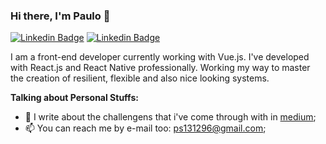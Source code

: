 ### Hi there, I'm Paulo 👋


[![Linkedin Badge](https://img.shields.io/badge/LinkedIn-0077B5?style=for-the-badge&logo=linkedin&logoColor=white)](www.linkedin.com/in/pssr)
[![Linkedin Badge](https://img.shields.io/badge/Medium-12100E?style=for-the-badge&logo=medium&logoColor=white)](https://medium.com/@paulossr)


I am a front-end developer currently working with Vue.js. I've developed with React.js and React Native professionally. Working my way to master the creation of resilient, flexible  and also nice looking systems.

**Talking about Personal Stuffs:**

- 📝 I write about the challengens that i've come through with in [medium](https://medium.com/@paulossr);
- 📫 You can reach me by e-mail too: ps131296@gmail.com;
